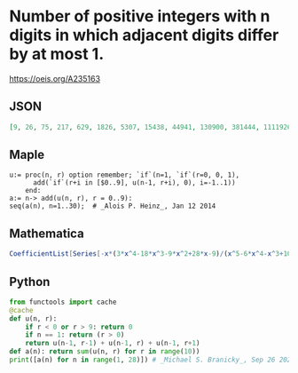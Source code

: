 # Number of positive integers with n digits in which adjacent digits differ by at most 1\.
https://oeis.org/A235163
## JSON
```JSON
[9, 26, 75, 217, 629, 1826, 5307, 15438, 44941, 130900, 381444, 1111926, 3242224, 9455987, 27583372, 80472698, 234799873, 685149328, 1999414181, 5835044495, 17029601028, 49702671494, 145066398937, 423412132499, 1235854038791, 3607255734629, 10529101874491]
```
## Maple
```Maple
u:= proc(n, r) option remember; `if`(n=1, `if`(r=0, 0, 1),
      add(`if`(r+i in [$0..9], u(n-1, r+i), 0), i=-1..1))
    end:
a:= n-> add(u(n, r), r = 0..9):
seq(a(n), n=1..30);  # _Alois P. Heinz_, Jan 12 2014
```
## Mathematica
```Mathematica
CoefficientList[Series[-x*(3*x^4-18*x^3-9*x^2+28*x-9)/(x^5-6*x^4-x^3+10*x^2-6*x+1),{x,0,30}],x]//Rest (* _Harvey P. Dale_, Aug 13 2019 *)
```
## Python
```Python
from functools import cache
@cache
def u(n, r):
    if r < 0 or r > 9: return 0
    if n == 1: return (r > 0)
    return u(n-1, r-1) + u(n-1, r) + u(n-1, r+1)
def a(n): return sum(u(n, r) for r in range(10))
print([a(n) for n in range(1, 28)]) # _Michael S. Branicky_, Sep 26 2021
```
